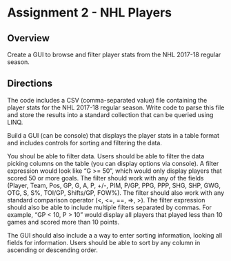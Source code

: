 # Assignment 2 - NHL Players

## **Overview**

 

Create a GUI to browse and filter player stats from the NHL 2017-18 regular season.





## **Directions**

 

The code includes a CSV (comma-separated value) file containing the player stats for the NHL 2017-18 regular season. Write code to parse this file and store the results into a standard collection that can be queried using LINQ.

 

Build a GUI (can be console) that displays the player stats in a table format and includes controls for sorting and filtering the data.

 

You shoul be able to filter data. Users should be able to filter the data picking columns on the table (you can display options via console). A filter expression would look like “G >= 50”, which would only display players that scored 50 or more goals. The filter should work with any of the fields (Player, Team, Pos, GP, G, A, P, +/-, PIM, P/GP, PPG, PPP, SHG, SHP, GWG, OTG, S, S%, TOI/GP, Shifts/GP, FOW%). The filter should also work with any standard comparison operator (<, <=, ==, =>, >). The filter expression should also be able to include multiple filters separated by commas. For example, “GP < 10, P > 10” would display all players that played less than 10 games and scored more than 10 points.

 

The GUI should also include a a way to enter sorting information, looking all fields for information. 
Users should be able to sort by any column in ascending or descending order. 
